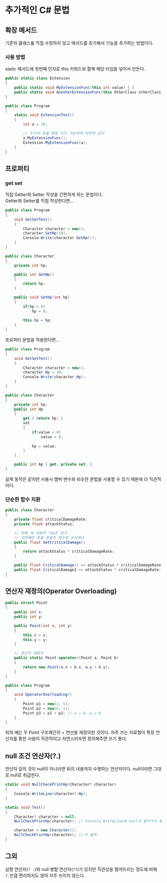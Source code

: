 # 추가적인 C# 문법

## 확장 메서드

기존의 클래스룰 직접 수정하지 않고 메서드를 추가해서 기능을 추가하는 방법이다.

### 사용 방법

static 메서드에 첫번째 인자로 this 키워드와 함께 해당 타입을 넣어서 만든다.

```C#
public static class Extension
{
    public static void MyExtensionFunc(this int value) { }
    public static void AnotherExtensionFunc(this OtherClass otherClass, float value) { }
}

public class Program
{
    static void ExtensionTest()
    {
        int a = 10;

        // 두가지 호출 방법 모두 가능하며 완전히 같다
        a.MyExtensionFunc();
        Extension.MyExtensionFunc(a);
    }
}
```

## 프로퍼티

### get set

직접 Getter와 Setter 작성을 간편하게 하는 문법이다.  
Getter와 Setter를 직접 작성한다면...

```C#
public class Program
{
    void GetSetTest()
    {
        Character character = new();
        character.SetHp(10);
        Console.Write(character.GetHp());
    }
}

public class Character
{
    private int hp;

    public int GetHp()
    {
        return hp;
    }

    public void SetHp(int hp)
    {
        if(hp < 0)
            hp = 0;
        
        this.hp = hp;
    }
}
```

프로퍼티 문법을 적용한다면...

```C#
public class Program
{
    void GetSetTest()
    {
        Character character = new();
        character.Hp = 10;
        Console.Write(character.Hp);
    }
}

public class Character
{
    private int hp;
    public int Hp
    {
        get { return hp; }
        set
        {
            if(value < 0)
                value = 0;
            
            hp = value;
        }
    }

    public int Ap { get; private set; }
}
```

실제 동작은 같지만 사용시 멤버 변수와 비슷한 문법을 사용할 수 있기 때문에 더 직관적이다.

### 단순한 함수 치환

```C#
public class Character
{
    private float criticalDamageRate;
    private float attackStatus;

    // 아래 세 내용의 기능은 같고
    // 세번째만 호출 방법이 변수와 유사하다
    public float GetCriticalDamage()
    {
        return attackStatus * criticalDamageRate;
    }

    public float CriticalDamage() => attackStatus * criticalDamageRate;
    public float CriticalDamage2 => attackStatus * criticalDamageRate;
}
```

## 연산자 재정의(Operator Overloading)

```C#
public struct Point
{
    public int x;
    public int y;

    public Point(int x, int y)
    {
        this.x = x;
        this.y = y;
    }

    // 연산자 재정의
    public static Point operator+(Point a, Point b)
    {
        return new Point(a.x + b.x, a.y + b.y);
    }
}

public class Program
{
    void OperatorOverloading()
    {
        Point p1 = new(2, 5);
        Point p2 = new(6, 1);
        Point p3 = p1 + p2; // x = 8, y = 6
    }
}
```

위의 예는 두 Point 구조체간의 + 연산을 재정의한 것이다. 자주 쓰는 자료형이 특정 연산자를 통한 사용이 직관적이고 자연스러우면 정의해주면 쓰기 좋다.

## null 조건 연산자(?.)

연산자 앞의 것이 null이 아니라면 뒤의 내용까지 수행하는 연산자이다.
null이라면 그대로 null로 취급한다.

```C#
static void NullCheckPrintHp(Character? character)
{
    Console.WriteLine(character?.Hp);
}

static void Test()
{
    Character? character = null;
    NullCheckPrintHp(character); // Console.WriteLine에 null이 들어가서 줄바꿈만 일어남

    character = new Character();
    NullCheckPrintHp(character); // 0 출력
}
```

## 그외

삼항 연산자(` ? : `)와 null 병합 연산자(`??`)가 있지만 직관성을 떨어뜨리는 정도에 비해 `?.`만큼 편리하지도 않아 자주 쓰이지 않는다.
